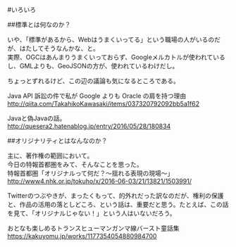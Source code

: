 #いろいろ

##標準とは何なのか？

いや、「標準があるから、Webはうまくいってる」という職場の人がいるのだが、はたしてそうなんかな、と。  
実際、OGCはあんまりうまくいっておらず、Googleメルカトルが使われているし、GMLよりも、GeoJSONの方が、使われているわけだし。

ちょっとずれるけど、この辺の議論も気になるところである。

Java API 訴訟の件で私が Google よりも Oracle の肩を持つ理由  
http://qiita.com/TakahikoKawasaki/items/037320792092bb5a1f62

Javaと偽Javaの話。  
http://quesera2.hatenablog.jp/entry/2016/05/28/180834

##オリジナリティとはなんなのか？

主に、著作権の範囲において。  
今日の特報首都圏をみて、そんなことを思った。  
特報首都圏「オリジナルって何だ？～揺れる表現の現場～」  
http://www4.nhk.or.jp/tokuho/x/2016-06-03/21/13821/1503991/

Twitterのつぶやきが、まったくもって、的外れだった訳なのだが、権利の保護と、作品の活用の落としどころ、という話は、重要だと思う。たとえば、この話を見て、「オリジナルじゃない！」という人はいないだろう。

おとなも楽しめるトランスヒューマンガンマ線バースト童話集  
https://kakuyomu.jp/works/1177354054880984700

